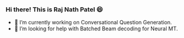 ### Hi there! This is Raj Nath Patel :smile:

<!--
**patelrajnath/patelrajnath** is a ✨ _special_ ✨ repository because its `README.md` (this file) appears on your GitHub profile.

Here are some ideas to get you started:
-->

- 🔭 I’m currently working on Conversational Question Generation. 
- 🤔 I’m looking for help with Batched Beam decoding for Neural MT.
